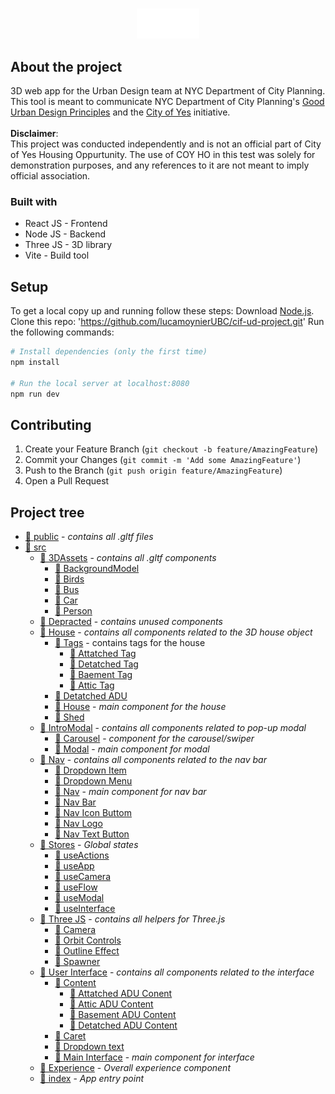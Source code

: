 <!-- DCP LOGO -->
<br />
<p align="center">
    <img 
        className="logo-icon"
        alt="NYC Planning"
        src="https://raw.githubusercontent.com/NYCPlanning/dcp-logo/master/dcp_logo_white_772.png"
            width = "100">
    </img>
</p>

## About the project

3D web app for the Urban Design team at NYC Department of City Planning. This tool is meant to communicate NYC Department of City Planning's [Good Urban Design Principles](https://www.nyc.gov/site/planning/planning-level/urban-design/urban-design-principle.page) and the [City of Yes](https://www.nyc.gov/site/planning/plans/city-of-yes/city-of-yes-overview.page) initiative.
<br />
<br />
**Disclaimer**:
<br />
 This project was conducted independently and is not an official part of City of Yes Housing Oppurtunity. The use of COY HO in this test was solely for demonstration purposes, and any references to it are not meant to imply official association.​

### Built with

* React JS - Frontend
* Node JS - Backend
* Three JS - 3D library
* Vite - Build tool

## Setup
To get a local copy up and running follow these steps:
Download [Node.js](https://nodejs.org/en/download/).
Clone this repo: 'https://github.com/lucamoynierUBC/cif-ud-project.git'
Run the following commands:

``` bash
# Install dependencies (only the first time)
npm install

# Run the local server at localhost:8080
npm run dev
```
<!-- Contributing -->
## Contributing
1. Create your Feature Branch (`git checkout -b feature/AmazingFeature`)
2. Commit your Changes (`git commit -m 'Add some AmazingFeature'`)
3. Push to the Branch (`git push origin feature/AmazingFeature`)
4. Open a Pull Request

## Project tree

 * [📁 public](./public) - *contains all .gltf files*
 * [📁 src](./src)
   * [📁 3DAssets](./src/3DAssets) - *contains all .gltf components*
        * [📄 BackgroundModel](./src/3DAssets/BackgroundModel.jsx)
        * [📄 Birds](./src/3DAssets/Birds.jsx)
        * [📄 Bus](./src/3DAssets/Bus.jsx)
        * [📄 Car](./src/3DAssets/Car.jsx)
        * [📄 Person](./src/3DAssets/Person.jsx)
   * [📁 Depracted](./src/Depracated) - *contains unused components*
   * [📁 House](./src/House) - *contains all components related to the 3D house object*
        * [📁 Tags](./src/House/Tags) - contains tags for the house
            * [📄 Attatched Tag](./src/House/Tags/AttatchedTag.jsx)
            * [📄 Detatched Tag](./src/House/Tags/DetatchedTag.jsx)
            * [📄 Baement Tag](./src/House/Tags/BasementTag.jsx)
            * [📄 Attic Tag](./src/House/Tags/AtticTag.jsx)
        * [📄 Detatched ADU](./src/House/DetatchedAdu.jsx)
        * [📄 House](./src/House/House.jsx) - *main component for the house*
        * [📄 Shed](./src/House/Shed.jsx)
   * [📁 IntroModal](./src/IntroModal) - *contains all components related to pop-up modal*
        * [📄 Carousel](./src/IntroModal/Carousel.jsx) - *component for the carousel/swiper*
        * [📄 Modal](./src/IntroModal/Modal.jsx) - *main component for modal*
   * [📁 Nav](./src/Nav) - *contains all components related to the nav bar*
        * [📄 Dropdown Item](./src/Nav/DropdownItem.jsx)
        * [📄 Dropdown Menu](./src/Nav/DropdownMenu.jsx)
        * [📄 Nav](./src/Nav/Nav.jsx) - *main component for nav bar*
        * [📄 Nav Bar](./src/Nav/NavBar.jsx)
        * [📄 Nav Icon Buttom](./src/Nav/NavItem.jsx)
        * [📄 Nav Logo](./src/Nav/NavLogo.jsx)
        * [📄 Nav Text Button](./src/Nav)
    * [📁 Stores](./src/stores) - *Global states*
        * [📄 useActions](./src/stores/useActions.jsx)
        * [📄 useApp](./src/stores/useApp.jsx)
        * [📄 useCamera](./src/stores/useCamera.jsx)
        * [📄 useFlow](./src/stores/useFlow.jsx)
        * [📄 useModal](./src/stores/Modal.jsx)
        * [📄 useInterface](./src/stores/useInterface.jsx)
    * [📁 Three JS](./src/ThreeJS) - *contains all helpers for Three.js*
        * [📄 Camera](./src/ThreeJS/Camera.jsx)
        * [📄 Orbit Controls](./src/ThreeJS/Controls.jsx)
        * [📄 Outline Effect](./src/ThreeJS/OutlineEffect.jsx)
        * [📄 Spawner](./src/ThreeJS/Spawner.jsx)
    * [📁 User Interface](./src/UserInterface/) - *contains all components related to the interface*
        * [📁 Content](./src/UserInterface/Content/)
            * [📄 Attatched ADU Conent](./src/UserInterface/Content/AttatchedContent.jsx)
            * [📄 Attic ADU Content](./src/UserInterface/Content/AtticContent.jsx)
            * [📄 Basement ADU Content](./src/UserInterface/Content/BasementContent.jsx)
            * [📄 Detatched ADU Content](./src/UserInterface/Content/DetatchedContent.jsx)
        * [📄 Caret](./src/UserInterface/Caret.jsx)
        * [📄 Dropdown text](./src/UserInterface/Dropdown.jsx)
        * [📄 Main Interface](./src/UserInterface/MainInterface.jsx) - *main component for interface*
    * [📄 Experience](./src/Experience.jsx) - *Overall experience component*
    * [📄 index](./src/index.jsx) - *App entry point*